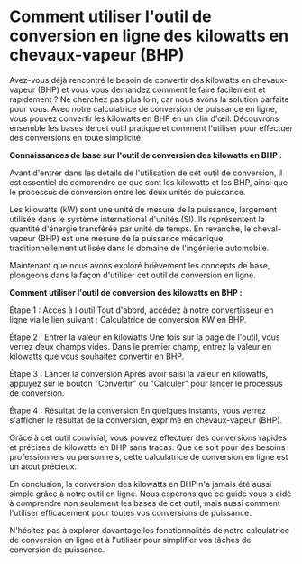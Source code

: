 Comment utiliser l'outil de conversion en ligne des kilowatts en chevaux-vapeur (BHP)
=====================================================================================

Avez-vous déjà rencontré le besoin de convertir des kilowatts en chevaux-vapeur (BHP) et vous vous demandez comment le faire facilement et rapidement ? Ne cherchez pas plus loin, car nous avons la solution parfaite pour vous. Avec notre calculatrice de conversion de puissance en ligne, vous pouvez convertir les kilowatts en BHP en un clin d'œil. Découvrons ensemble les bases de cet outil pratique et comment l'utiliser pour effectuer des conversions en toute simplicité.

**Connaissances de base sur l'outil de conversion des kilowatts en BHP :**

Avant d'entrer dans les détails de l'utilisation de cet outil de conversion, il est essentiel de comprendre ce que sont les kilowatts et les BHP, ainsi que le processus de conversion entre les deux unités de puissance.

Les kilowatts (kW) sont une unité de mesure de la puissance, largement utilisée dans le système international d'unités (SI). Ils représentent la quantité d'énergie transférée par unité de temps. En revanche, le cheval-vapeur (BHP) est une mesure de la puissance mécanique, traditionnellement utilisée dans le domaine de l'ingénierie automobile.

Maintenant que nous avons exploré brièvement les concepts de base, plongeons dans la façon d'utiliser cet outil de conversion en ligne.

**Comment utiliser l'outil de conversion des kilowatts en BHP :**

Étape 1 : Accès à l'outil Tout d'abord, accédez à notre convertisseur en ligne via le lien suivant : Calculatrice de conversion KW en BHP.

Étape 2 : Entrer la valeur en kilowatts Une fois sur la page de l'outil, vous verrez deux champs vides. Dans le premier champ, entrez la valeur en kilowatts que vous souhaitez convertir en BHP.

Étape 3 : Lancer la conversion Après avoir saisi la valeur en kilowatts, appuyez sur le bouton "Convertir" ou "Calculer" pour lancer le processus de conversion.

Étape 4 : Résultat de la conversion En quelques instants, vous verrez s'afficher le résultat de la conversion, exprimé en chevaux-vapeur (BHP).

Grâce à cet outil convivial, vous pouvez effectuer des conversions rapides et précises de kilowatts en BHP sans tracas. Que ce soit pour des besoins professionnels ou personnels, cette calculatrice de conversion en ligne est un atout précieux.

En conclusion, la conversion des kilowatts en BHP n'a jamais été aussi simple grâce à notre outil en ligne. Nous espérons que ce guide vous a aidé à comprendre non seulement les bases de cet outil, mais aussi comment l'utiliser efficacement pour toutes vos conversions de puissance.

N'hésitez pas à explorer davantage les fonctionnalités de notre calculatrice de conversion en ligne et à l'utiliser pour simplifier vos tâches de conversion de puissance.